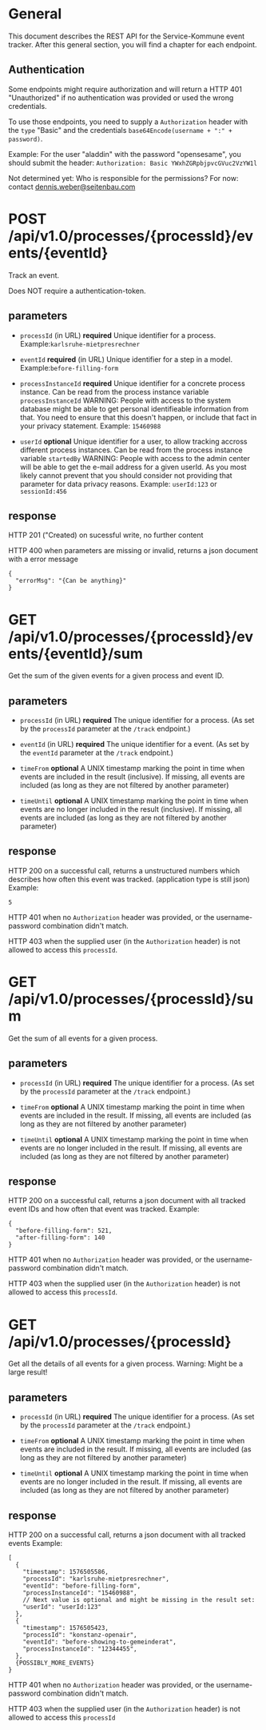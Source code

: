 # General

This document describes the REST API for the Service-Kommune event tracker. After this general section, you will find a chapter for each endpoint.

## Authentication

Some endpoints might require authorization and will return a HTTP 401 "Unauthorized" if no authentication was provided or used the wrong credentials.

To use those endpoints, you need to supply a `Authorization` header with the `type` "Basic" and the credentials `base64Encode(username + ":" + password)`.

Example: For the user "aladdin" with the password "opensesame", you should submit the header: `Authorization: Basic YWxhZGRpbjpvcGVuc2VzYW1l`

Not determined yet: Who is responsible for the permissions? For now: contact dennis.weber@seitenbau.com

# POST /api/v1.0/processes/{processId}/events/{eventId}

Track an event.

Does NOT require a authentication-token.

## parameters
* `processId` (in URL)
  **required**
  Unique identifier for a process.
  Example:`karlsruhe-mietpresrechner`

* `eventId`
  **required** (in URL)
  Unique identifier for a step in a model.
  Example:`before-filling-form`

* `processInstanceId`
  **required**
  Unique identifier for a concrete process instance.
    Can be read from the process instance variable `processInstanceId`
    WARNING: People with access to the system database might be able to get
    personal identifieable information from that. You need to ensure that
    this doesn't happen, or include that fact in your privacy statement.
  Example: `15460988`

*  `userId`
  **optional**
  Unique identifier for a user, to allow tracking accross different process instances.
    Can be read from the process instance variable `startedBy`
    WARNING: People with access to the admin center will be able to get
    the e-mail address for a given userId. As you most likely cannot prevent that you should consider not providing that parameter for data privacy reasons.
  Example: `userId:123` or `sessionId:456`

## response

HTTP 201 ("Created) on sucessful write, no further content

HTTP 400 when parameters are missing or invalid, returns a json document with a error message
```
{
  "errorMsg": "{Can be anything}"
}
```

# GET /api/v1.0/processes/{processId}/events/{eventId}/sum

Get the sum of the given events for a given process and event ID.

## parameters

* `processId` (in URL)
  **required**
  The unique identifier for a process. (As set by the `processId` parameter at the `/track` endpoint.)

* `eventId` (in URL)
  **required**
  The unique identifier for a event. (As set by the `eventId` parameter at the `/track` endpoint.)

* `timeFrom`
  **optional**
  A UNIX timestamp marking the point in time when events are included in the result (inclusive).
  If missing, all events are included (as long as they are not filtered by another parameter)

* `timeUntil`
  **optional**
  A UNIX timestamp marking the point in time when events are no longer included in the result (inclusive).
  If missing, all events are included (as long as they are not filtered by another parameter)

## response

HTTP 200 on a successful call, returns a unstructured numbers which describes how often this event was tracked.
(application type is still json)
Example:
```
5
```

HTTP 401 when no `Authorization` header was provided, or the username-password combination didn't match.

HTTP 403 when the supplied user (in the `Authorization` header) is not allowed to access this `processId`.

# GET /api/v1.0/processes/{processId}/sum

Get the sum of all events for a given process.

## parameters
* `processId` (in URL)
  **required**
  The unique identifier for a process. (As set by the `processId` parameter at the `/track` endpoint.)

* `timeFrom`
  **optional**
  A UNIX timestamp marking the point in time when events are included in the result.
  If missing, all events are included (as long as they are not filtered by another parameter)

* `timeUntil`
  **optional**
  A UNIX timestamp marking the point in time when events are no longer included in the result.
  If missing, all events are included (as long as they are not filtered by another parameter)

## response

HTTP 200 on a successful call, returns a json document with all tracked event IDs and how often that event was tracked. Example:
```
{
  "before-filling-form": 521,
  "after-filling-form": 140
}
```

HTTP 401 when no `Authorization` header was provided, or the username-password combination didn't match.

HTTP 403 when the supplied user (in the `Authorization` header) is not allowed to access this `processId`.

# GET /api/v1.0/processes/{processId}

Get all the details of all events for a given process. Warning: Might be a large result!

## parameters
* `processId` (in URL)
  **required**
  The unique identifier for a process. (As set by the `processId` parameter at the `/track` endpoint.)

* `timeFrom`
  **optional**
  A UNIX timestamp marking the point in time when events are included in the result.
  If missing, all events are included (as long as they are not filtered by another parameter)

* `timeUntil`
  **optional**
  A UNIX timestamp marking the point in time when events are no longer included in the result.
  If missing, all events are included (as long as they are not filtered by another parameter)

## response

HTTP 200 on a successful call, returns a json document with all tracked events Example:
```
[
  {
    "timestamp": 1576505586,
    "processId": "karlsruhe-mietpresrechner",
    "eventId": "before-filling-form",
    "processInstanceId": "15460988",
    // Next value is optional and might be missing in the result set:
    "userId": "userId:123"
  },
  {
    "timestamp": 1576505423,
    "processId": "konstanz-openair",
    "eventId": "before-showing-to-gemeinderat",
    "processInstanceId": "12344455",
  },
  {POSSIBLY_MORE_EVENTS}
}
```

HTTP 401 when no `Authorization` header was provided, or the username-password combination didn't match.

HTTP 403 when the supplied user (in the `Authorization` header) is not allowed to access this `processId`
